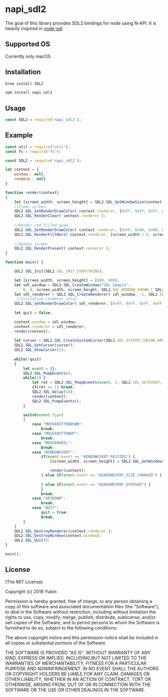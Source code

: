 # napi_sdl2

The goal of this library provides SDL2 bindings for node using N-API.
It is heavily inspired in [node-sdl](https://github.com/creationix/node-sdl). 

## Supported OS
Currently only macOS


## Installation

```javascript
brew install SDL2
```

```javascript
npm install napi_sdl2
```

## Usage

```javascript
const SDL2 = require('napi_sdl2');
```

## Example

```javascript
const util = require("util");
const fs = require('fs');

const SDL2 = require('napi_sdl2');

let context = {
	window : null,
	rendere : null
}

function render(context)
{
	let [screen_width, screen_height] = SDL2.SDL_GetWindowSize(context.window);
    //Clear screen
    SDL2.SDL_SetRenderDrawColor( context.renderer, [0xFF, 0xFF, 0xFF, 0xFF] );
    SDL2.SDL_RenderClear( context.renderer );
    
    //Render red filled quad
    SDL2.SDL_SetRenderDrawColor( context.renderer, [0xFF, 0x00, 0x00, 0xFF] );
    SDL2.SDL_RenderFillRect( context.renderer, [screen_width / 4, screen_height / 4, screen_width / 2, screen_height / 2 ] );
    
    //Update screen
    SDL2.SDL_RenderPresent( context.renderer );
}

function main() {

	SDL2.SDL_Init(SDL2.SDL_INIT_EVERYTHING);

	let [screen_width, screen_height] = [800, 800];
	let sdl_window = SDL2.SDL_CreateWindow("SDL Sample", 
		0, 0, screen_width, screen_height, SDL2.SDL_WINDOW_SHOWN | SDL2.SDL_WINDOW_RESIZABLE);
 	let sdl_renderer = SDL2.SDL_CreateRenderer( sdl_window, -1, SDL2.SDL_RENDERER_ACCELERATED );
     //Initialize renderer color
    SDL2.SDL_SetRenderDrawColor( sdl_renderer, [0xFF, 0xFF, 0xFF, 0xFF]);
   
	let quit = false;

	context.window = sdl_window;
	context.renderer = sdl_renderer;
	render(context);
	
	let cursor = SDL2.SDL_CreateSystemCursor(SDL2.SDL_SYSTEM_CURSOR_ARROW);
	SDL2.SDL_SetCursor(cursor);
	SDL2.SDL_ShowCursor(1);
			
	while(!quit)
	{
		let event = {};
		SDL2.SDL_PumpEvents();
		while(1) {
			let ret = SDL2.SDL_PeepEvents(event, 1, SDL2.SDL_GETEVENT, SDL2.SDL_FIRSTEVENT, SDL2.SDL_LASTEVENT);
			if(ret == 1) break;
			SDL2.SDL_Delay(10);
			render(context);
			SDL2.SDL_PumpEvents();
		}

		switch(event.type)
		{
			case "MOUSEBUTTONDOWN":
				break;
			case "MOUSEBUTTONUP":
				break;
			case "MOUSEWHEEL":
				break;
			case "WINDOWEVENT":
				if(event.event == "WINDOWEVENT_RESIZED") {
					[screen_width, screen_height] = SDL2.SDL_GetWindowSize(context.window);

					render(context);
				} else if(event.event == "WINDOWEVENT_SIZE_CHANGED") {
		
				} else if(event.event == "WINDOWEVENT_EXPOSED") {
				}
				break;
			case "KEYDOWN":
				break;
			case "QUIT":
				quit = true;
				break;
		}
	}
	SDL2.SDL_DestroyRenderer(context.renderer );
	SDL2.SDL_DestroyWindow(context.window);
	SDL2.SDL_Quit();
}

main();
```

## License

(The MIT License)

Copyright (c) 2018 Yubin

Permission is hereby granted, free of charge, to any person obtaining a copy of this software and associated documentation files (the "Software"), to deal in the Software without restriction, including without limitation the rights to use, copy, modify, merge, publish, distribute, sublicense, and/or sell copies of the Software, and to permit persons to whom the Software is furnished to do so, subject to the following conditions:

The above copyright notice and this permission notice shall be included in all copies or substantial portions of the Software.

THE SOFTWARE IS PROVIDED "AS IS", WITHOUT WARRANTY OF ANY KIND, EXPRESS OR IMPLIED, INCLUDING BUT NOT LIMITED TO THE WARRANTIES OF MERCHANTABILITY, FITNESS FOR A PARTICULAR PURPOSE AND NONINFRINGEMENT. IN NO EVENT SHALL THE AUTHORS OR COPYRIGHT HOLDERS BE LIABLE FOR ANY CLAIM, DAMAGES OR OTHER LIABILITY, WHETHER IN AN ACTION OF CONTRACT, TORT OR OTHERWISE, ARISING FROM, OUT OF OR IN CONNECTION WITH THE SOFTWARE OR THE USE OR OTHER DEALINGS IN THE SOFTWARE.

